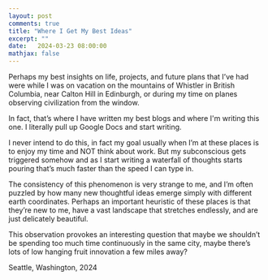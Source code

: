 ```yaml
---
layout: post
comments: true
title: "Where I Get My Best Ideas"
excerpt: ""
date:   2024-03-23 08:00:00
mathjax: false
---
```


Perhaps my best insights on life, projects, and future plans that I’ve had were while I was on vacation on the mountains of Whistler in British Columbia, near Calton Hill in Edinburgh, or during my time on planes observing civilization from the window.

In fact, that’s where I have written my best blogs and where I'm writing this one. I literally pull up Google Docs and start writing. 

I never intend to do this, in fact my goal usually when I’m at these places is to enjoy my time and NOT think about work. But my subconscious gets triggered somehow and as I start writing a waterfall of thoughts starts pouring that’s much faster than the speed I can type in.

The consistency of this phenomenon is very strange to me, and I’m often puzzled by how many new thoughtful ideas emerge simply with different earth coordinates. Perhaps an important heuristic of these places is that they’re new to me, have a vast landscape that stretches endlessly, and are just delicately beautiful.

This observation provokes an interesting question that maybe we shouldn’t be spending too much time continuously in the same city, maybe there’s lots of low hanging fruit innovation a few miles away?

Seattle, Washington, 2024
